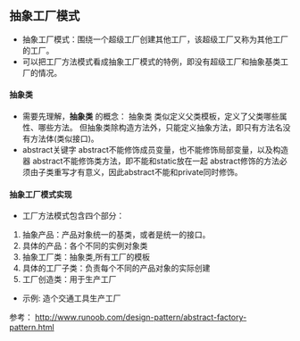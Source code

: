 ## 抽象工厂模式
- 抽象工厂模式：围绕一个超级工厂创建其他工厂，该超级工厂又称为其他工厂的工厂。
- 可以把工厂方法模式看成抽象工厂模式的特例，即没有超级工厂和抽象基类工厂的情况。
#### 抽象类
- 需要先理解，**抽象类** 的概念：
  抽象类 类似定义父类模板，定义了父类哪些属性、哪些方法。
  但抽象类除构造方法外，只能定义抽象方法，即只有方法名没有方法体(类似接口)。
- abstract关键字
  abstract不能修饰成员变量，也不能修饰局部变量，以及构造器
  abstract不能修饰类方法，即不能和static放在一起
  abstract修饰的方法必须由子类重写才有意义，因此abstract不能和private同时修饰。
#### 抽象工厂模式实现
- 工厂方法模式包含四个部分：
 1. 抽象产品：产品对象统一的基类，或者是统一的接口。
 2. 具体的产品：各个不同的实例对象类
 3. 抽象工厂类：抽象类,所有工厂的模板
 4. 具体的工厂子类：负责每个不同的产品对象的实际创建
 5. 工厂创造类：用于生产工厂

- 示例:
造个交通工具生产工厂














参考：
http://www.runoob.com/design-pattern/abstract-factory-pattern.html
